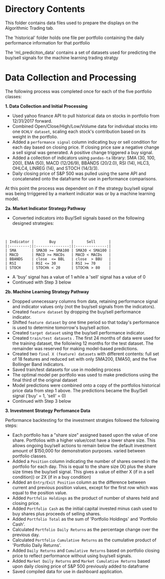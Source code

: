 # Directory Contents

This folder contains data files used to prepare the displays on the Algorithmic Trading tab.

The 'historical' folder holds one file per portfolio containing the daily performance information for that portfolio

The 'ml_prediciton_data' contains a set of datasets used for predicting the buy/sell signals for the machine learning trading stratgy



# Data Collection and Processing

The following process was completed once for each of the five portfolio classes:



**1. Data Collection and Initial Processing**

* Used yahoo finance API to pull historical data on stocks in portfolio from 12/31/2017 forward.
* Combined Open/Close/High/Low/Volume data for individual stocks into one ```OCHLV dataset```, scaling each stock's contribution based on its weight in the portfolio.
* Added a ```performance signal``` column indicating buy or sell condition for each day based on closing price. If closing price saw a negative change a sell signal was generated. A positive change triggered a buy signal.
* Added a collection of indicators using ```pandas-ta``` library: SMA (30, 100, 200), EMA (50), MACD (12/26/9), BBANDS (20/2.0), RSI (14), HLC3, OHLC4, LINREG (14), and STOCH (14/3/3).
* Daily closing price of S&P 500 was pulled using the same API and concatenated onto the dataframe for use in performance comparisons.


At this point the process was dependent on if the strategy buy/sell signal was being trriggered by a markent indicator was or by a machine learning model.


**2a. Market Indicator Strategy Pathway**

* Converted indicators into Buy/Sell signals based on the following designed strategies: 
<br>


    | Indicator |       Buy       |      Sell      |
    |:---------:|:---------------:|:--------------:|
    | SMA       | SMA30 >= SMA100 | SMA30 < SMA100 |
    | MACD      | MACD >= MACDs   | MACD < MACDs   |
    | BBANDS    | close  <= BBL   | close  > BBU   |
    | RSI       | RSI <= 30       | RSI >= 70      |
    | STOCH     | STOCHk < 20     | STOCHk > 80    |

* A 'buy' signal has a value of 1 while a 'sell' signal has a value of 0
* Continued with Step 3 below


**2b. Machine Learning Strategy Pathway**


* Dropped unnecessary columns from data, retaining performance signal and indicator values only (not the buy/sell signals from the indicators).
* Created ```feature dataset``` by dropping the buy/sell performance indicator.
* Shifted ```feature dataset``` by one time period so that today's performance is used to determine tomorrow's buy/sell action.
* Created ```target dataset``` using the buy/sell performance indicator.
* Created ```train/test datasets``` . The first 24 months of data were used for the training dataset, the folloiwing 12 months for the test dataset. The remainder was reserved for making model-based predictions.
* Created two ```final X (feature) datasets``` with different contents: full set of 18 features and reduced set with only SMA200, EMA50, and the five Bollinger Band indicators.
* Saved train/test datasets for use in modeling process
* The optimal model per portfolio was used to make predictions using the final third of the original dataset
* Model predictions were combined onto a copy of the portfolios historical price data from step 1 above. The predictions became the Buy/Sell signal ('buy' = 1, 'sell' = 0)
* Continued with Step 3 below


**3. Investment Strategy Perfomance Data**

Performance backtesting for the investment stratgies followed the following steps:
* Each portfolio has a "share size" assigned based upon the value of one share. Portfolios with a higher value/cost have a lower share size. This allows ongoing buy/sell actions to remain below the default investment amount of $150,000 for demonstration purposes. varied between portfolio classes. 
* Added a ```Position``` column indicating the number of shares owned in the portfolio for each day. This is equal to the share size (X) plus the share size times the buy/sell signal. This gives a value of either X (if in a sell condition)) or 2X (if in a buy condition)
* Added an ```Entry/Exit Position``` column as the difference between current and previous position values, except for the first row which was equal to the position value.
* Added ```Portfolio Holdings``` as the product of number of shares held and closing price.
* Added ```Portfolio Cash``` as the initial capital invested minus cash used to buy shares plus proceeds of selling shares.
* Added ```Portfolio Total``` as the sum of 'Portfolio Holdings' and 'Portfolio Cash'.
* Calculated ```Portfolio Daily Returns``` as the percentage change over the previous day.
* Calculated ```Portfolio Cumulative Returns``` as the cumulative product of 'Portfolio Daily Returns'.
* Added ```Daily Returns``` and ```Cumulative Returns``` based on portfolio closing price to reflect performance without using buy/sell signals.
* Added ```Market Daily Returns``` and ```Market Cumulative Returns``` based upon daily closing price of S&P 500 previously added to dataframe
* Saved compiled data for use in dashboard application.






